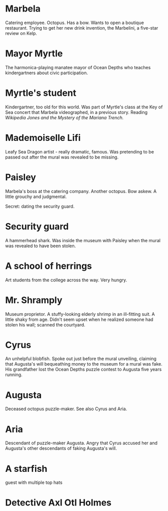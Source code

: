 # Marbela 
Catering employee. Octopus. Has a bow. Wants to open a boutique restaurant. Trying to get her new drink invention, the Marbelini, a five-star review on Kelp. 

# Mayor Myrtle
The harmonica-playing manatee mayor of Ocean Depths who teaches kindergartners about civic participation. 

# Myrtle's student
Kindergartner, too old for this world. Was part of Myrtle's class at the Key of Sea concert that Marbela videographed, in a previous story. 
Reading *Wikipedia Jones and the Mystery of the Mariana Trench.*

# Mademoiselle Lifi 
Leafy Sea Dragon artist - really dramatic, famous. Was pretending to be passed out after the mural was revealed to be missing. 

# Paisley 
Marbela's boss at the catering company. Another octopus. Bow askew. A little grouchy and judgmental. 

Secret: dating the security guard. 

# Security guard
A hammerhead shark. Was inside the museum with Paisley when the mural was revealed to have been stolen. 

# A school of herrings
Art students from the college across the way. Very hungry. 

# Mr. Shramply 
Museum proprietor. A stuffy-looking elderly shrimp in an ill-fitting suit. A little shaky from age. Didn't seem upset when he realized someone had stolen his wall; scanned the courtyard. 

# Cyrus
An unhelpful blobfish. Spoke out just before the mural unveiling, claiming that Augusta's will bequeathing money to the museum for a mural was fake. His grandfather lost the Ocean Depths puzzle contest to Augusta five years running. 

# Augusta
Deceased octopus puzzle-maker. See also Cyrus and Aria.

# Aria
Descendant of puzzle-maker Augusta. Angry that Cyrus accused her and Augusta's other descendants of faking Augusta's will. 

# A starfish 
guest with multiple top hats



# Detective Axl Otl Holmes




